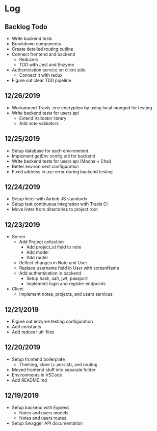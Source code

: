 # Log

## Backlog Todo

- Write backend tests
- Breakdown components
- Create detailed routing outline
- Connect frontend and backend
  - Reducers
  - TDD with Jest and Enzyme
- Authentication service on client side
  - Connect it with redux
- Figure out clear TDD pipeline

## 12/26/2019

- Workaround Travis .env encryption by using local mongod for testing
- Write backend tests for users api
  - Extend Validator library
  - Add note validators

## 12/25/2019

- Setup database for each environment
- Implement getEnv config util for backend
- Write backend tests for users api (Mocha + Chai)
- Better environment configuration
- Fixed address in use error during backend testing

## 12/24/2019

- Setup linter with Airbnb JS standards
- Setup test continuous integration with Travis CI
- Move linter from directories to project root

## 12/23/2019

- Server
  - Add Project collection
    - Add project_id field to note
    - Add model
    - Add router
  - Reflect changes in Note and User
  - Replace username field in User with screenName
  - Add authentication in backend
    - Setup hash, salt, jwt, passport
    - Implement login and register endpoints
- Client
  - Implement notes, projects, and users services

## 12/21/2019

- Figure out enzyme testing configuration
- Add constants
- Add reducer util files

## 12/20/2019

- Setup frontend boilerplate
  - Theming, store (+ persist), and routing
- Moved frontend stuff into separate folder
- Environments in VSCode
- Add README.md

## 12/19/2019

- Setup backend with Express
  - Notes and users models
  - Notes and users routes
- Setup Swagger API documentation
